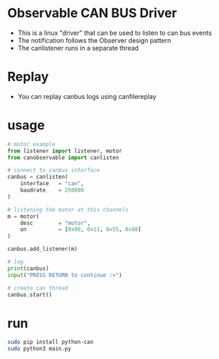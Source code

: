 # Observable CAN BUS Driver
- This is a linux "driver" that can be used to listen to can bus events
- The notification follows the Observer design pattern
- The canlistener runs in a separate thread

# Replay
- You can replay canbus logs using canfilereplay

# usage
```python
# motor example
from listener import listener, motor
from canobservable import canlisten

# connect to canbus interface
canbus = canlisten(
    interface   = "can",
    baudrate    = 250000
)

# listening the motor at this channels
m = motor(
    desc        = "motor", 
    on          = [0x00, 0x11, 0x55, 0x88]
)

canbus.add_listener(m)

# log
print(canbus)
input("PRESS RETURN to continue :>")

# create can thread
canbus.start()
```

# run
```sh
sudo pip install python-can
sudo python3 main.py 
```
